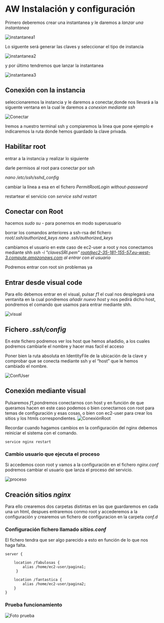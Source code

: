 # AW Instalación y configuración
Primero deberemos crear una instantanea y le daremos a _lanzar una instantanea_ 

![instantanea1](https://github.com/Joel1747/AWserver/blob/master/imagenes/instantanea.png)

Lo siguente será generar las claves y seleccionar el tipo de instancia

![instantanea2](https://github.com/Joel1747/AWserver/blob/master/imagenes/instantanea2.png)

y por último tendremos que lanzar la instantanea

![instantanea3](https://github.com/Joel1747/AWserver/blob/master/imagenes/instantanea3.png)

## Conexión con la instancia
seleccionaremos la instancia y le daremos a conectar,donde nos llevará a la siguente ventana en la cual le daremos a _conexion mediante ssh_

![Conectar](https://github.com/Joel1747/AWserver/blob/master/imagenes/Conectar.png)

Iremos a nuestro terminal ssh y compiaremos la linea que pone ejemplo e indicaremos la ruta donde hemos guardado la clave privada.

## Habilitar root
entrar a la instancia y realizar lo siguiente 

darle permisos al root para conectar por ssh

_nano /etc/ssh/sshd_config_

cambiar la línea a esa en el fichero
_PermitRootLogin without-password_

restartear el servicio con _service sshd restart_

## Conectar con Root
hacemos _sudo su -_ para ponernos en modo superusuario

borrar los comandos anteriores a ssh-rsa del fichero  _root/.ssh/authorized_keys_
_nano .ssh/authorized_keys_

cambiamos el usuario en este caso de ec2-user a root y nos conectamos mediante shh
_ssh -i "clavesSRI.pem" root@ec2-35-181-155-57.eu-west-3.compute.amazonaws.com al entrar con el usuario_ 

Podremos entrar con root sin problemas ya

## Entrar desde visual code
Para ello debemos entrar en el visual, pulsar _f1_ el cual nos desplegará una ventanita en la cual pondremos _añadir nuevo host_ y nos pedirá dicho host, pondremos el comando que usamos para entrar mediante shh.

![visual](https://github.com/Joel1747/AWserver/blob/master/imagenes/visual.png)

## Fichero _.ssh/config_
En este fichero podremos ver los host que hemos añadidio, a los cuales podremos cambiarle el nombre y hacer mas facil el acceso

Poner bien la ruta absoluta en IdentityFile de la ubicación de la clave y comprobar que se conecta mediante ssh y el “host” que le hemos cambiado el nombre.

![ConfUser](https://github.com/Joel1747/AWserver/blob/master/imagenes/sshConf.png)

## Conexión mediante visual
Pulsaremos _f1_,pondremos conectarnos con host y en función de que queramos hacen en este caso podemos o bien conectarnos con root para temas de configuración y esas cosas, o bien con ec2-user para crear los sitios y los htmls correspondientes.
![ConexiónRoot](https://github.com/Joel1747/AWserver/blob/master/imagenes/Conexi%C3%B3nRoot.png)

Recordar cuando hagamos cambios en la configuración del nginx debemos reiniciar el sistema con el comando.
~~~
service nginx restart
~~~
### Cambio usuario que ejecuta el proceso
Si accedemos coon root y vamos a la configuración en el fichero _nginx.conf_ podremos cambiar el usuario que lanza el proceso del servicio.

![proceso](https://github.com/Joel1747/AWserver/blob/master/imagenes/Proceso.png)
## Creación sitios _nginx_ 

Para ello crearemos dos carpetas distintas en las que guardaremos en cada una un html, despues entraremos conmo root y accederemos a la configuración y crearemos un fichero de configuracion en la carpeta _conf.d_  

### Configuración fichero llamado _sitios.conf_
El fichero tendra que ser algo parecido a esto en función de lo que nos haga falta.
~~~
server {

    location /fabulosas { 
        alias /home/ec2-user/pagina1;
     }

    location /fantastica {		
        alias /home/ec2-user/pagina2;	
    }
}
~~~ 

### Prueba funcionamiento

![Foto prueba](https://github.com/Joel1747/AWserver/blob/master/imagenes/Captura%20de%20pantalla%20de%202023-02-02%2016-59-19.png)